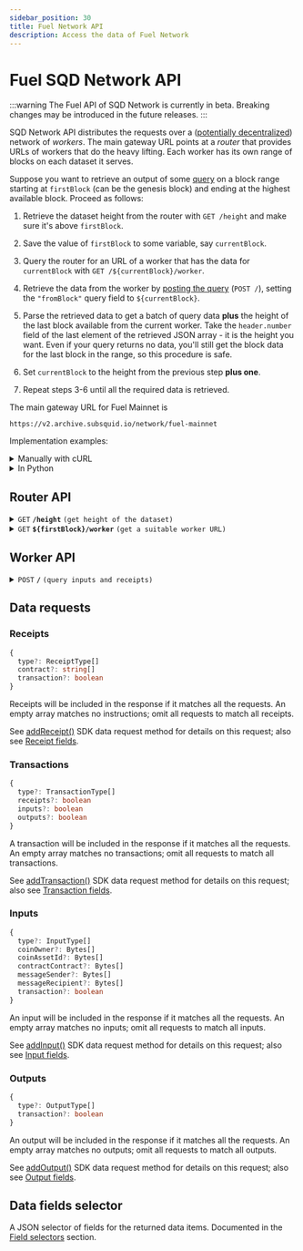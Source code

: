 ```yaml
---
sidebar_position: 30
title: Fuel Network API
description: Access the data of Fuel Network
---
```


# Fuel SQD Network API

:::warning
The Fuel API of SQD Network is currently in beta. Breaking changes may be introduced in the future releases.
:::

SQD Network API distributes the requests over a ([potentially decentralized](/subsquid-network/faq)) network of _workers_. The main gateway URL points at a _router_ that provides URLs of workers that do the heavy lifting. Each worker has its own range of blocks on each dataset it serves.

Suppose you want to retrieve an output of some [query](#worker-api) on a block range starting at `firstBlock` (can be the genesis block) and ending at the highest available block. Proceed as follows:

1. Retrieve the dataset height from the router with `GET /height` and make sure it's above `firstBlock`.

2. Save the value of `firstBlock` to some variable, say `currentBlock`.

3. Query the router for an URL of a worker that has the data for `currentBlock` with `GET /${currentBlock}/worker`.

4. Retrieve the data from the worker by [posting the query](#worker-api) (`POST /`), setting the `"fromBlock"` query field to `${currentBlock}`.

5. Parse the retrieved data to get a batch of query data **plus** the height of the last block available from the current worker. Take the `header.number` field of the last element of the retrieved JSON array - it is the height you want. Even if your query returns no data, you'll still get the block data for the last block in the range, so this procedure is safe.

6. Set `currentBlock` to the height from the previous step **plus one**.

7. Repeat steps 3-6 until all the required data is retrieved.

The main gateway URL for Fuel Mainnet is

```
https://v2.archive.subsquid.io/network/fuel-mainnet
```

Implementation examples:

<details>

<summary>Manually with cURL</summary>

Suppose we want data on Fuel receipts from block `1000000`. We begin by finding the main URL for the Fuel Mainnet dataset. Then we have to:

1. Retrieve the dataset height from the router with

   ```bash
   curl https://v2.archive.subsquid.io/network/fuel-mainnet/height
   ```

   Output

   ```
   1211611
   ```

2. Save the value `1000000` to some variable, say `currentBlock`.

3. Query the router for an URL of a worker that has the data for`currentBlock`

   ```bash
   curl https://v2.archive.subsquid.io/network/fuel-mainnet/1000000/worker
   ```

   Output

   ```
   https://rb03.sqd-archive.net/worker/query/czM6Ly9mdWVsLXRlc3RuZXQ
   ```

4. Retrieve the data from the worker

   ```bash
   curl https://rb03.sqd-archive.net/worker/query/czM6Ly9mdWVsLXRlc3RuZXQ \
   -X 'POST' -H 'content-type: application/json' -H 'accept: application/json' \
   -d '{
       "type": "fuel",
       "fromBlock":1000000,
       "fields":{"receipt":{"contract":true, "receiptType": true}},
       "receipts":[ {"type": ["LOG_DATA"]} ]
   }' | jq
   ```

   Output:
   ```json
   [
     {
       "header": {
         "number": 1000000,
         "hash": "0xdc31db7fa3c1fb4f3e0910dc5abf927e64cc985eb2eb13418a9f2e00c4b7ad23"
       },
       "receipts": []
     },
     {
       "header": {
         "number": 1002527,
         "hash": "0x649f045675405f9d4ee34bb19479d0e5706ed14615e8f97da9f34dd166e37f35"
       },
       "receipts": [
         {
           "transactionIndex": 0,
           "index": 1,
           "contract": "0xe637b4c254aa07baa9845eb9f8c7ad0965fad5c5b1194cb37193f956be0ce6f3",
           "receiptType": "LOG_DATA"
         }
       ]
     },
     ...
     {
       "header": {
         "number": 1211611,
         "hash": "0x04c9ef60f2b54d32569a410477c136f11b692c1d3eadaa5b946a0295b526223e"
       },
       "receipts": []
     }
   ]
   ```

5. Parse the retrieved data to get a batch of query data plus the height of the last block available from the current worker. Take the `header.number` field of the last element of the retrieved JSON array - it is the height you want. Even if your query returns no data, you'll still get the block data for the last block in the range, so this procedure is safe.

6. Set `currentBlock` to the height from the previous step plus one.

7. Repeat steps 3-6 until all the required data is retrieved.

</details>

<details>

<summary>In Python</summary>

```python
def get_text(url: str) -> str:
    res = requests.get(url)
    res.raise_for_status()
    return res.text

def dump(
    gateway_url: str,
    query: Query,
    first_block: int,
    last_block: int
) -> None:
    assert 0 <= first_block <= last_block
    query = dict(query)  # copy query to mess with it later

    dataset_height = int(get_text(f'{gateway_url}/height'))
    next_block = first_block
    last_block = min(last_block, dataset_height)

    while next_block <= last_block:
        worker_url = get_text(f'{gateway_url}/{next_block}/worker')

        query['fromBlock'] = next_block
        query['toBlock'] = last_block
        res = requests.post(worker_url, json=query)
        res.raise_for_status()
        blocks = res.json()

        last_processed_block = blocks[-1]['header']['number']
        next_block = last_processed_block + 1
        for block in blocks:
            print(json.dumps(block))
```

Full code [here](https://gist.github.com/eldargab/2e007a293ac9f82031d023f1af581a7d).

</details>

## Router API

<details>

<summary><code>GET</code> <code><b>/height</b></code> <code>(get height of the dataset)</code></summary>

**Example response:** `16576911`.

</details>

<details>

<summary><code>GET</code> <code><b>$&#123;firstBlock&#125;/worker</b></code> <code>(get a suitable worker URL)</code></summary>

The returned worker will be capable of processing `POST /` requests in which the `"fromBlock"` field is equal to `${firstBlock}`.

**Example response:** `https://rb03.sqd-archive.net/worker/query/czM6Ly9mdWVsLXRlc3RuZXQ`.

</details>

## Worker API

<details>

<summary><code>POST</code> <code><b>/</b></code> <code>(query inputs and receipts)</code></summary>

##### Query Fields

- **fromBlock**: Block number to start from (inclusive).
- **toBlock**: (optional) Block number to end on (inclusive). If this is not given, the query will go on for a fixed amount of time or until it reaches the height of the dataset.
- **includeAllBlocks**: (optional) If true, the Network will include blocks that contain no data selected by data requests into its response.
- **fields**: (optional) A [selector](#data-fields-selector) of data fields to retrieve. Common for all data items.
- **receipts**: (optional) A list of [receipts requests](#receipts). An empty list requests no data.
- **inputs**: (optional) A list of [inputs requests](#inputs). An empty list requests no data.
- **outputs**: (optional) A list of [outputs requests](#outputs). An empty list requests no data.
- **transactions**: (optional) A list of [transactions requests](#transactions). An empty list requests no data.

<details>

<summary>

##### Example Request

</summary>

```json
{
  "type": "fuel",
  "fromBlock": 1000000,
  "toBlock": 1100000,
  "fields": { "receipt": { "contract": true, "receiptType": true } },
  "receipts": [{ "type": ["LOG_DATA"] }],
  "inputs": [{ "type": ["InputCoin"] }]
}
```

</details>

<details>

<summary>

##### Example Response

</summary>

```json
[
  {
    "header": {
      "number": 1000000,
      "hash": "0xdc31db7fa3c1fb4f3e0910dc5abf927e64cc985eb2eb13418a9f2e00c4b7ad23"
    },
    "receipts": [],
    "inputs": []
  },
  {
    "header": {
      "number": 1002527,
      "hash": "0x649f045675405f9d4ee34bb19479d0e5706ed14615e8f97da9f34dd166e37f35"
    },
    "receipts": [
      {
        "transactionIndex": 0,
        "index": 1,
        "contract": "0xe637b4c254aa07baa9845eb9f8c7ad0965fad5c5b1194cb37193f956be0ce6f3",
        "receiptType": "LOG_DATA"
      }
    ],
    "inputs": [
      {
        "transactionIndex": 0,
        "index": 1
      }
    ]
  },
  ...
  {
    "header": {
      "number": 1100000,
      "hash": "0x4e1420d7c2cd973842ef1ce919560f15e5461376b7533c371fb895034c85dfd3"
    },
    "receipts": [],
    "inputs": []
  }
]
```

</details>

</details>

## Data requests

### Receipts

```ts
{
  type?: ReceiptType[]
  contract?: string[]
  transaction?: boolean
}
```
Receipts will be included in the response if it matches all the requests. An empty array matches no instructions; omit all requests to match all receipts.

See [addReceipt()](/fuel-indexing/fuel-datasource/receipts) SDK data request method for details on this request; also see [Receipt fields](../../fuel-datasource/field-selection/#receipt).

### Transactions

```ts
{
  type?: TransactionType[]
  receipts?: boolean
  inputs?: boolean
  outputs?: boolean
}
```

A transaction will be included in the response if it matches all the requests. An empty array matches no transactions; omit all requests to match all transactions.

See [addTransaction()](/fuel-indexing/fuel-datasource/transactions) SDK data request method for details on this request; also see [Transaction fields](../../fuel-datasource/field-selection/#transaction).

### Inputs

```ts
{
  type?: InputType[]
  coinOwner?: Bytes[]
  coinAssetId?: Bytes[]
  contractContract?: Bytes[]
  messageSender?: Bytes[]
  messageRecipient?: Bytes[]
  transaction?: boolean
}
```

An input will be included in the response if it matches all the requests. An empty array matches no inputs; omit all requests to match all inputs.

See [addInput()](/fuel-indexing/fuel-datasource/inputs) SDK data request method for details on this request; also see [Input fields](../../fuel-datasource/field-selection/#input).

### Outputs

```ts
{
  type?: OutputType[]
  transaction?: boolean
}
```

An output will be included in the response if it matches all the requests. An empty array matches no outputs; omit all requests to match all outputs.

See [addOutput()](/fuel-indexing/fuel-datasource/outputs) SDK data request method for details on this request; also see [Output fields](../../fuel-datasource/field-selection/#output).

## Data fields selector

A JSON selector of fields for the returned data items. Documented in the [Field selectors](../../fuel-datasource/field-selection) section.
